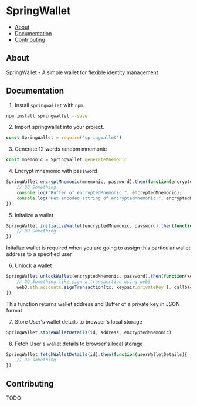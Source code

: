 # SpringWallet

- [About](#about)
- [Documentation](#documentation)
- [Contributing](#contributing)

## About

SpringWallet - A simple wallet for flexible identity management

## Documentation

1.  Install `springwallet` with `npm`.

```bash
npm install springwallet --save
```

2. Import springwallet into your project.

```js
const SpringWallet = require('springwallet')
```

3. Generate 12 words random mnemonic

```js
const mnemonic = SpringWallet.generateMnemonic
```

4. Encrypt mnemonic with password

```js
SpringWallet.encryptMnemonic(mnemonic, password).then(function(encryptedMnemonic) {
    // DO Something
    console.log("Buffer of encryptedMnemonic:", encryptedMnemonic);
    console.log("Hex-encoded sttring of encryptedMnemonic:", encryptedMnemonic.toString('hex'));
})
```
5. Initalize a wallet

```js
SpringWallet.initializeWallet(encryptedMnemonic, password).then(function(walletAddress) {
    // DO Something
})
```
Initalize wallet is required when you are going to assign this particular wallet address to a specified user

6. Unlock a wallet

```js
SpringWallet.unlockWallet(encryptedMnemonic, password).then(function(keypair) {
    // DO Something like sign a transacrtion using web3
    web3.eth.accounts.signTransaction(tx, keypair.privateKey [, callback]);
})
```
This function returns wallet address and Buffer of a private key in JSON format

7. Store User's wallet details to browser's local storage

```js
SpringWallet.storeWalletDetails(id, address, encryptedMnemonic)
```
8. Fetch User's wallet details to browser's local storage

```js
SpringWallet.fetchWalletDetails(id).then(function(userWalletDetails){
    // Do something
})
```

## Contributing

TODO
